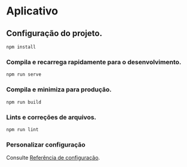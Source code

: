 # Aplicativo

## Configuração do projeto.
```
npm install
```

### Compila e recarrega rapidamente para o desenvolvimento.
```
npm run serve
```

### Compila e minimiza para produção.
```
npm run build
```

### Lints e correções de arquivos.
```
npm run lint
```

### Personalizar configuração
Consulte [Referência de configuração](https://cli.vuejs.org/config/).
